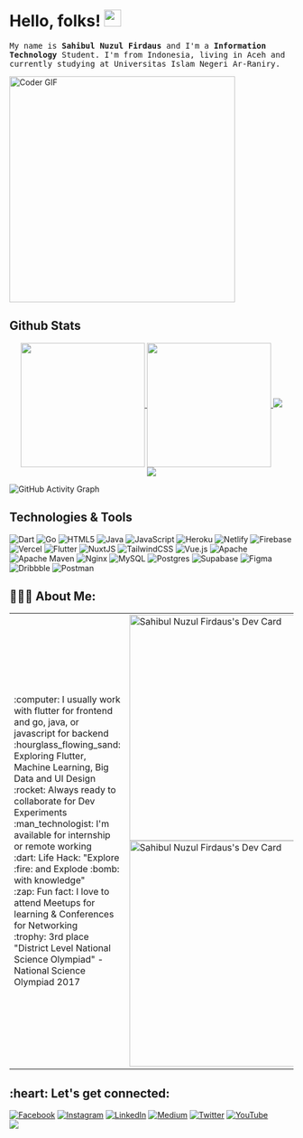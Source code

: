 <!-- ### Hi there 👋 -->

<!-- <a href="https://github.com/sahibul-nf/sahibul-nf">
  <img align="center" src="https://frontendjoe.com/images/wallpapers/squares.png" />
</a> -->

# Hello, folks! <img src="https://raw.githubusercontent.com/MartinHeinz/MartinHeinz/master/wave.gif" width="30px">

<samp>My name is **Sahibul Nuzul Firdaus** and I'm a **Information Technology** Student. I'm from Indonesia, living in Aceh and currently studying at Universitas Islam Negeri Ar-Raniry.</samp>

<img src="https://media.giphy.com/media/SWoSkN6DxTszqIKEqv/giphy.gif" alt="Coder GIF" width="400">

## Github Stats

<p align="center">
<a href="https://github.com/sahibul-nf/sahibul-nf">
  <img align="center" height="220" src="https://github-readme-stats.vercel.app/api?username=sahibul-nf&count_private=true&show_icons=true&title_color=00add8&bg_color=24292e&text_color=f6f8fa&icon_color=00add8&border_radius=6" />
</a>
  
<a href="https://github.com/sahibul-nf/sahibul-nf">
  <img align="center" height="220" font-size"12" src="https://github-readme-stats.vercel.app/api/top-langs/?username=sahibul-nf&langs_count=4&border_radius=16&border_color=d1d5da&hide=html,blade,css,cmake" />
</a>
  <img src="https://github-readme-streak-stats.herokuapp.com?user=sahibul-nf&theme=blue-green&hide_border=true&date_format=M%20j%5B%2C%20Y%5D&background=24292E&currStreakLabel=F6F8FA&currStreakNum=F6F8FA" />
  <br/>
<img src="https://github-readme-stats.vercel.app/api/wakatime?username=sahibul_nf" />

![GitHub Activity Graph](https://activity-graph.herokuapp.com/graph?username=sahibul-nf&theme=dracula&hide_border=true)
</p>

## Technologies & Tools

![Dart](https://img.shields.io/badge/dart-%230175C2.svg?style=for-the-badge&logo=dart&logoColor=white) ![Go](https://img.shields.io/badge/go-%2300ADD8.svg?style=for-the-badge&logo=go&logoColor=white) ![HTML5](https://img.shields.io/badge/html5-%23E34F26.svg?style=for-the-badge&logo=html5&logoColor=white) ![Java](https://img.shields.io/badge/java-%23ED8B00.svg?style=for-the-badge&logo=java&logoColor=white) ![JavaScript](https://img.shields.io/badge/javascript-%23323330.svg?style=for-the-badge&logo=javascript&logoColor=%23F7DF1E) ![Heroku](https://img.shields.io/badge/heroku-%23430098.svg?style=for-the-badge&logo=heroku&logoColor=white) ![Netlify](https://img.shields.io/badge/netlify-%23000000.svg?style=for-the-badge&logo=netlify&logoColor=#00C7B7) ![Firebase](https://img.shields.io/badge/firebase-%23039BE5.svg?style=for-the-badge&logo=firebase) ![Vercel](https://img.shields.io/badge/vercel-%23000000.svg?style=for-the-badge&logo=vercel&logoColor=white) ![Flutter](https://img.shields.io/badge/Flutter-%2302569B.svg?style=for-the-badge&logo=Flutter&logoColor=white) ![NuxtJS](https://img.shields.io/badge/Nuxt-black?style=for-the-badge&logo=nuxt.js&logoColor=white) ![TailwindCSS](https://img.shields.io/badge/tailwindcss-%2338B2AC.svg?style=for-the-badge&logo=tailwind-css&logoColor=white) ![Vue.js](https://img.shields.io/badge/vuejs-%2335495e.svg?style=for-the-badge&logo=vuedotjs&logoColor=%234FC08D) ![Apache](https://img.shields.io/badge/apache-%23D42029.svg?style=for-the-badge&logo=apache&logoColor=white) ![Apache Maven](https://img.shields.io/badge/Apache%20Maven-C71A36?style=for-the-badge&logo=Apache%20Maven&logoColor=white) ![Nginx](https://img.shields.io/badge/nginx-%23009639.svg?style=for-the-badge&logo=nginx&logoColor=white) ![MySQL](https://img.shields.io/badge/mysql-%2300f.svg?style=for-the-badge&logo=mysql&logoColor=white) ![Postgres](https://img.shields.io/badge/postgres-%23316192.svg?style=for-the-badge&logo=postgresql&logoColor=white) 	![Supabase](https://img.shields.io/badge/Supabase-3ECF8E?style=for-the-badge&logo=supabase&logoColor=white) 	![Figma](https://img.shields.io/badge/figma-%23F24E1E.svg?style=for-the-badge&logo=figma&logoColor=white) ![Dribbble](https://img.shields.io/badge/Dribbble-EA4C89?style=for-the-badge&logo=dribbble&logoColor=white) ![Postman](https://img.shields.io/badge/Postman-FF6C37?style=for-the-badge&logo=postman&logoColor=white)

<h2 align="left">👨🏻‍💻 About Me:</h2>

<table>
<tr>
  <td align="left" >
   :computer: I usually work with flutter for frontend and go, java, or javascript for backend
   <br>
   :hourglass_flowing_sand:  Exploring Flutter, Machine Learning, Big Data and UI Design
   <br>
   :rocket: Always ready to collaborate for Dev Experiments
   <br>
   :man_technologist: I'm available for internship or remote working
   <br>
   :dart: Life Hack: "Explore :fire: and Explode :bomb: with knowledge"
   <br>
   :zap: Fun fact: I love to attend Meetups for learning & Conferences for Networking
   <br>
   :trophy: 3rd place "District Level National Science Olympiad" - National Science Olympiad 2017
  <td >
    <a href="https://app.daily.dev/sahibul_nf"><img src="https://github.com/sahibul-nf/sahibul-nf/blob/main/devcard.svg" width="400" alt="Sahibul Nuzul Firdaus's Dev Card"/></a>
    <a href="https://app.daily.dev/sahibul_nf"><img src="https://github.com/sahibul-nf/sahibul-nf/blob/main/devcard.svg" width="400" alt="Sahibul Nuzul Firdaus's Dev Card"/></a>
  </td>
</tr>
</table>

<h2 align="left">:heart: Let's get connected:</h2>

[![Facebook](https://img.shields.io/badge/Facebook-%231877F2.svg?logo=Facebook&logoColor=white)](https://facebook.com/sahibul) [![Instagram](https://img.shields.io/badge/Instagram-%23E4405F.svg?logo=Instagram&logoColor=white)](https://instagram.com/sahibul_nf) [![LinkedIn](https://img.shields.io/badge/LinkedIn-%230077B5.svg?logo=linkedin&logoColor=white)](https://linkedin.com/in/sahibul_nf) [![Medium](https://img.shields.io/badge/Medium-12100E?logo=medium&logoColor=white)](https://medium.com/@sahibul_nf) [![Twitter](https://img.shields.io/badge/Twitter-%231DA1F2.svg?logo=Twitter&logoColor=white)](https://twitter.com/sahibul_nf) [![YouTube](https://img.shields.io/badge/YouTube-%23FF0000.svg?logo=YouTube&logoColor=white)](https://youtube.com/c/UCdWVhgD6M7D5DhwT0jfFITw) 
<br/>
![](https://komarev.com/ghpvc/?username=sahibul-nf&label=Visitors+Count&color=brightgreen)
